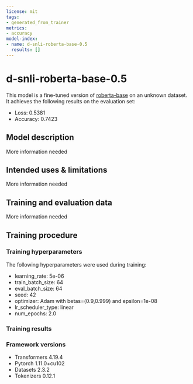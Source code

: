 ```yaml
---
license: mit
tags:
- generated_from_trainer
metrics:
- accuracy
model-index:
- name: d-snli-roberta-base-0.5
  results: []
---
```


<!-- This model card has been generated automatically according to the information the Trainer had access to. You
should probably proofread and complete it, then remove this comment. -->

# d-snli-roberta-base-0.5

This model is a fine-tuned version of [roberta-base](https://huggingface.co/roberta-base) on an unknown dataset.
It achieves the following results on the evaluation set:
- Loss: 0.5381
- Accuracy: 0.7423

## Model description

More information needed

## Intended uses & limitations

More information needed

## Training and evaluation data

More information needed

## Training procedure

### Training hyperparameters

The following hyperparameters were used during training:
- learning_rate: 5e-06
- train_batch_size: 64
- eval_batch_size: 64
- seed: 42
- optimizer: Adam with betas=(0.9,0.999) and epsilon=1e-08
- lr_scheduler_type: linear
- num_epochs: 2.0

### Training results



### Framework versions

- Transformers 4.19.4
- Pytorch 1.11.0+cu102
- Datasets 2.3.2
- Tokenizers 0.12.1
